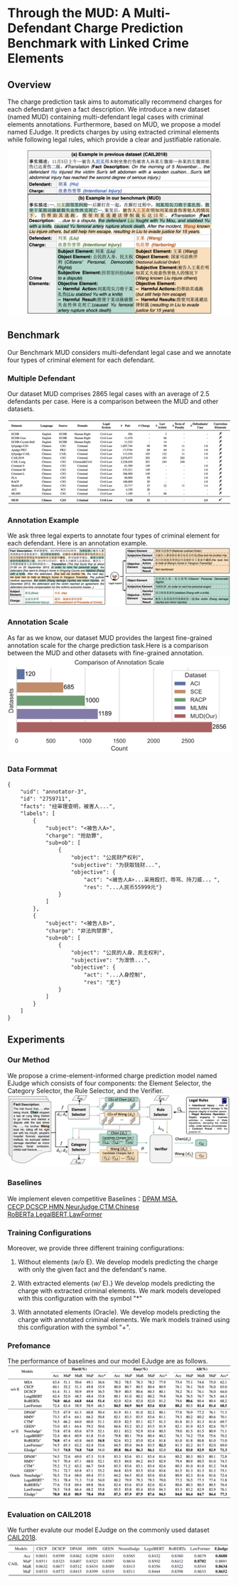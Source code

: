 # Through the MUD: A Multi-Defendant Charge Prediction Benchmark with Linked Crime Elements


## Overview
The charge prediction task aims to automatically recommend charges for each defendant given a fact description. We introduce a new dataset (named MUD) containing multi-defendant legal cases with criminal elements annotations. Furthermore, based on MUD, we propose a model named EJudge. It predicts charges by using extracted criminal elements while following legal rules, which provide a clear and justifiable rationale.

<img src="./pic/fig-1.png">
<!-- ![bg](./pic/fig-1.png) -->

## Benchmark
Our Benchmark MUD considers multi-defendant legal case and we annotate four types of criminal element for each defendant.

### Multiple Defendant
Our dataset MUD comprises 2865 legal cases with an average of 2.5 defendants per case. Here is a comparison between the MUD and other datasets. 

![tab1](./pic/fig-2.png)


### Annotation Example
We ask three legal experts to annotate four types of criminal element for each defendant. Here is an annotation example.
![tab2](./pic/fig-4.png)

### Annotation Scale

As far as we know, our dataset MUD provides the largest fine-grained annotation scale for the charge prediction task.Here is a comparison between the MUD and other datasets with fine-grained annotation. 
![tab2](./pic/fig-3.png)

### Data Formmat
```
{
    "uid": "annotator-3", 
    "id": "2759711", 
    "facts": "经审理查明，被害人...", 
    "labels": [
        {
            "subject": "<被告人A>", 
            "charge": "抢劫罪", 
            "sub+ob": [
                {
                    "object": "公民财产权利", 
                    "subjective": "为获取钱财...", 
                    "objective": {
                        "act": "<被告人A>...采用殴打、辱骂、持刀威..，", 
                        "res": "...人民币55999元"}
                }
            ]
        },
        {
            "subject": "<被告人B>", 
            "charge": "非法拘禁罪", 
            "sub+ob": [
                {
                    "object": "公民的人身、民主权利", 
                    "subjective": "为泄愤...", 
                    "objective": {
                        "act": "...人身控制", 
                        "res": "无"}
                }
            ]
        }
    ]
}
```

## Experiments

### Our Method
We propose a crime-element-informed charge prediction model named EJudge which consists of four components: the Element Selector, the Category Selector, the Rule Selector, and the Verifier.
![tab2](./pic/fig-5.png)

### Baselines
We implement eleven competitive Baselines：[DPAM](https://www.yongfeng.me/attach/wang-sigir18.pdf),[MSA](https://link.springer.com/chapter/10.1007/978-981-15-1377-0_59),
[CECP](https://www.ijcai.org/proceedings/2022/0627.pdf),[DCSCP](https://link.springer.com/article/10.1007/s11280-021-00873-8),[HMN](https://dl.acm.org/doi/abs/10.1145/3331184.3331223),[NeurJudge](https://dl.acm.org/doi/abs/10.1145/3404835.3462826),[CTM]([./Baselines](https://aclanthology.org/2022.coling-1.235/)),[Chinese RoBERTa](https://ieeexplore.ieee.org/abstract/document/9599397),[LegalBERT](https://doi.org/10.18653/v1/2020.findings-emnlp.261),[LawFormer](https://aclanthology.org/2020.coling-main.88/)

### Training Configurations
Moreover, we provide three different training configurations: 

1) Without elements (*w/o* E). We develop models predicting the charge with only the given fact and the defendant's name. 

2) With extracted elements (*w/* E).} We develop models predicting the charge with extracted criminal elements. We mark models developed with this configuration with the symbol "*"

3) With annotated elements (Oracle). We develop models predicting the charge with annotated criminal elements. We mark models trained using this configuration with the symbol "+".
   

### Prefomance
The performance of baselines and our model EJudge are as follows.
![Alt text](./pic/fig-6.png)

### Evaluation on CAIL2018
We further evalute our model EJudge on the commonly used dataset [CAIL2018](https://arxiv.org/abs/1807.02478).
![Alt text](./pic/fig-7.png)






